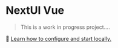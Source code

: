 # NextUI Vue

> This is a work in progress project....

🚀 [Learn how to configure and start locally.](./README-LOCAL.md)



